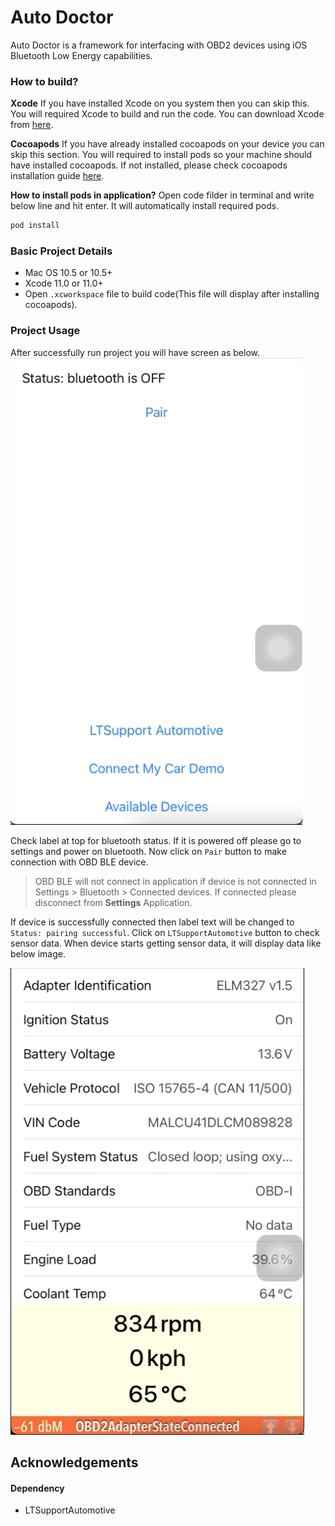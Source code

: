 # Auto Doctor
Auto Doctor is a framework for interfacing with OBD2 devices using iOS Bluetooth Low Energy capabilities.
### How to build?
**Xcode**
 If you have installed Xcode on you system then you can skip this. You will required Xcode to build and run the code. You can download Xcode from [here](https://apps.apple.com/in/app/xcode/id497799835?mt=12).
 
**Cocoapods**
 If you have already installed cocoapods on your device you can skip this section. You will required to install pods so your machine should have installed cocoapods. If not installed, please check cocoapods installation guide [here](https://guides.cocoapods.org/using/getting-started.html).

**How to install pods in application?**
Open code filder in terminal and write below line and hit enter. It will automatically install required pods.
```sh
pod install
```
### Basic Project Details
- Mac OS 10.5 or 10.5+
- Xcode 11.0 or 11.0+
- Open `.xcworkspace` file to build code(This file will display after installing cocoapods).

### Project Usage
After successfully run project you will have screen as below.
![Image1](https://github.com/kpadhiyar201/OBD2-BLE/blob/Development/1.png?raw=true)

Check label at top for bluetooth status. If it is powered off please go to settings and power on bluetooth.
Now click on `Pair` button to make connection with OBD BLE device.
> OBD BLE will not connect in application if device is not connected in Settings > Bluetooth > Connected devices. If connected please disconnect from **Settings** Application.

If device is successfully connected then label text will be changed to `Status: pairing successful`.
Click on `LTSupportAutomotive` button to check sensor data. When device starts getting sensor data, it will display data like below image.

![Image2](https://github.com/kpadhiyar201/OBD2-BLE/blob/Development/2.png?raw=true)

## Acknowledgements
#### Dependency
 - LTSupportAutomotive
